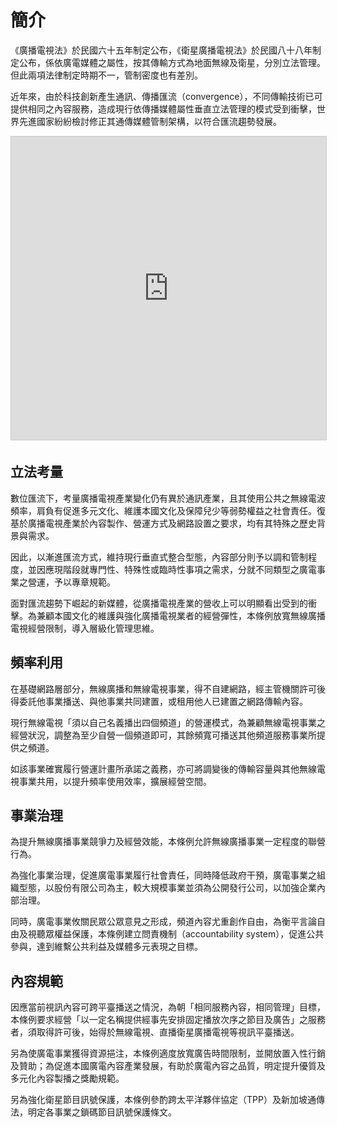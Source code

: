 # 簡介

《廣播電視法》於民國六十五年制定公布，《衛星廣播電視法》於民國八十八年制定公布，係依廣電媒體之屬性，按其傳輸方式為地面無線及衛星，分別立法管理。但此兩項法律制定時期不一，管制密度也有差別。

近年來，由於科技創新產生通訊、傳播匯流（convergence），不同傳輸技術已可提供相同之內容服務，造成現行依傳播媒體屬性垂直立法管理的模式受到衝擊，世界先進國家紛紛檢討修正其通傳媒體管制架構，以符合匯流趨勢發展。

<iframe src="https://www.slideshare.net/slideshow/embed_code/key/1A5ymJcjZaOMsD" width="595" height="485" frameborder="0" marginwidth="0" marginheight="0" scrolling="no" style="border:1px solid #CCC; border-width:1px; margin-bottom:5px; max-width: 100%;" allowfullscreen></iframe>

## 立法考量

數位匯流下，考量廣播電視產業變化仍有異於通訊產業，且其使用公共之無線電波頻率，肩負有促進多元文化、維護本國文化及保障兒少等弱勢權益之社會責任。復基於廣播電視產業於內容製作、營運方式及網路設置之要求，均有其特殊之歷史背景與需求。

因此，以漸進匯流方式，維持現行垂直式整合型態，內容部分則予以調和管制程度，並因應現階段就專門性、特殊性或臨時性事項之需求，分就不同類型之廣電事業之營運，予以專章規範。

面對匯流趨勢下崛起的新媒體，從廣播電視產業的營收上可以明顯看出受到的衝擊。為兼顧本國文化的維護與強化廣播電視業者的經營彈性，本條例放寬無線廣播電視經營限制，導入層級化管理思維。

## 頻率利用

在基礎網路層部分，無線廣播和無線電視事業，得不自建網路，經主管機關許可後得委託他事業播送、與他事業共同建置，或租用他人已建置之網路傳輸內容。

現行無線電視「須以自己名義播出四個頻道」的營運模式，為兼顧無線電視事業之經營狀況，調整為至少自營一個頻道即可，其餘頻寬可播送其他頻道服務事業所提供之頻道。

如該事業確實履行營運計畫所承諾之義務，亦可將調變後的傳輸容量與其他無線電視事業共用，以提升頻率使用效率，擴展經營空間。

## 事業治理

為提升無線廣播事業競爭力及經營效能，本條例允許無線廣播事業一定程度的聯營行為。

為強化事業治理，促進廣電事業履行社會責任，同時降低政府干預，廣電事業之組織型態，以股份有限公司為主，較大規模事業並須為公開發行公司，以加強企業內部治理。

同時，廣電事業攸關民眾公眾意見之形成，頻道內容尤重創作自由，為衡平言論自由及視聽眾權益保護，本條例建立問責機制（accountability system），促進公共參與，達到維繫公共利益及媒體多元表現之目標。

## 內容規範

因應當前視訊內容可跨平臺播送之情況，為朝「相同服務內容，相同管理」目標，本條例要求經營「以一定名稱提供經事先安排固定播放次序之節目及廣告」之服務者，須取得許可後，始得於無線電視、直播衛星廣播電視等視訊平臺播送。

另為使廣電事業獲得資源挹注，本條例適度放寬廣告時間限制，並開放置入性行銷及贊助；為促進本國廣電內容產業發展，有助於廣電內容之品質，明定提升優質及多元化內容製播之獎勵規範。

另為強化衛星節目訊號保護，本條例參酌跨太平洋夥伴協定（TPP）及新加坡通傳法，明定各事業之鎖碼節目訊號保護條文。
